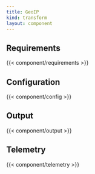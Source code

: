 ```yaml
---
title: GeoIP
kind: transform
layout: component
---
```


## Requirements

{{< component/requirements >}}

## Configuration

{{< component/config >}}

## Output

{{< component/output >}}

## Telemetry

{{< component/telemetry >}}
